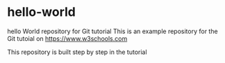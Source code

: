 # hello-world
hello World repository for Git tutorial
This is an example repository for the Git tutoial on https://www.w3schools.com

This repository is built step by step in the tutorial